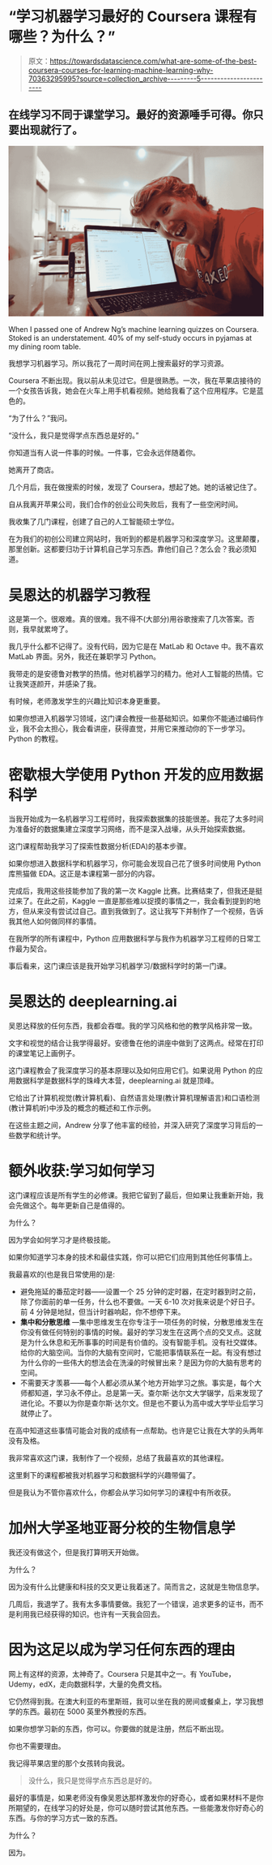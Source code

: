 # “学习机器学习最好的 Coursera 课程有哪些？为什么？”

> 原文：<https://towardsdatascience.com/what-are-some-of-the-best-coursera-courses-for-learning-machine-learning-why-70363295995?source=collection_archive---------5----------------------->

## 在线学习不同于课堂学习。最好的资源唾手可得。你只要出现就行了。

![](img/8b4eef5baecd950a6d1055bead8539f3.png)

When I passed one of Andrew Ng’s machine learning quizzes on Coursera. Stoked is an understatement. 40% of my self-study occurs in pyjamas at my dining room table.

我想学习机器学习。所以我花了一周时间在网上搜索最好的学习资源。

Coursera 不断出现。我以前从未见过它。但是很熟悉。一次，我在苹果店接待的一个女孩告诉我，她会在火车上用手机看视频。她给我看了这个应用程序。它是蓝色的。

“为了什么？”我问。

“没什么，我只是觉得学点东西总是好的。”

你知道当有人说一件事的时候。一件事，它会永远伴随着你。

她离开了商店。

几个月后，我在做搜索的时候，发现了 Coursera，想起了她。她的话被记住了。

自从我离开苹果公司，我们合作的创业公司失败后，我有了一些空闲时间。

我收集了几门课程，创建了自己的人工智能硕士学位。

在为我们的初创公司建立网站时，我听到的都是机器学习和深度学习。这里颠覆，那里创新。这都要归功于计算机自己学习东西。靠他们自己？怎么会？我必须知道。

# 吴恩达的机器学习教程

这是第一个。很艰难。真的很难。我不得不(大部分)用谷歌搜索了几次答案。否则，我早就累垮了。

我几乎什么都不记得了。没有代码，因为它是在 MatLab 和 Octave 中。我不喜欢 MatLab 界面。另外，我还在兼职学习 Python。

我带走的是安德鲁对教学的热情。他对机器学习的精力。他对人工智能的热情。它让我笑逐颜开，并感染了我。

有时候，老师激发学生的兴趣比知识本身更重要。

如果你想进入机器学习领域，这门课会教授一些基础知识。如果你不能通过编码作业，我不会太担心，我会看讲座，获得直觉，并用它来推动你的下一步学习。Python 的教程。

# 密歇根大学使用 Python 开发的应用数据科学

当我开始成为一名机器学习工程师时，我探索数据集的技能很差。我花了太多时间为准备好的数据集建立深度学习网络，而不是深入战壕，从头开始探索数据。

这门课程帮助我学习了探索性数据分析(EDA)的基本步骤。

如果你想进入数据科学和机器学习，你可能会发现自己花了很多时间使用 Python 库熊猫做 EDA。这正是本课程第一部分的内容。

完成后，我用这些技能参加了我的第一次 Kaggle 比赛。比赛结束了，但我还是挺过来了。在此之前，Kaggle 一直是那些难以捉摸的事情之一，我会看到提到的地方，但从来没有尝试过自己。直到我做到了。这让我写下并制作了一个视频，告诉我其他人如何做同样的事情。

在我所学的所有课程中，Python 应用数据科学与我作为机器学习工程师的日常工作最为契合。

事后看来，这门课应该是我开始学习机器学习/数据科学时的第一门课。

# 吴恩达的 deeplearning.ai

吴恩达释放的任何东西，我都会吞噬。我的学习风格和他的教学风格非常一致。

文字和视觉的结合让我学得最好。安德鲁在他的讲座中做到了这两点。经常在打印的课堂笔记上画例子。

这门课程教会了我深度学习的基本原理以及如何应用它们。如果说用 Python 的应用数据科学是数据科学的珠峰大本营，deeplearning.ai 就是顶峰。

它给出了计算机视觉(教计算机看)、自然语言处理(教计算机理解语言)和口语检测(教计算机听)中涉及的概念的概述和工作示例。

在这些主题之间，Andrew 分享了他丰富的经验，并深入研究了深度学习背后的一些数学和统计学。

# 额外收获:学习如何学习

这门课程应该是所有学生的必修课。我把它留到了最后，但如果让我重新开始，我会先做这个。每年更新自己是值得的。

为什么？

因为学会如何学习才是终极技能。

如果你知道学习本身的技术和最佳实践，你可以把它们应用到其他任何事情上。

我最喜欢的(也是我日常使用的)是:

*   避免拖延的番茄定时器——设置一个 25 分钟的定时器，在定时器到时之前，除了你面前的单一任务，什么也不要做。一天 6-10 次对我来说是个好日子。前 4 分钟是地狱，但当计时器响起，你不想停下来。
*   **集中和分散思维** —集中思维发生在你专注于一项任务的时候，分散思维发生在你没有做任何特别的事情的时候。最好的学习发生在这两个点的交叉点。这就是为什么休息和无所事事的时间是有价值的。没有智能手机。没有社交媒体。给你的大脑空间。当你的大脑有空间时，它能把事情联系在一起。有没有想过为什么你的一些伟大的想法会在洗澡的时候冒出来？是因为你的大脑有思考的空间。
*   不需要天才羡慕——每个人都必须从某个地方开始学习之旅。事实是，每个大师都知道，学习永不停止。总是第一天。查尔斯·达尔文大学辍学，后来发现了进化论。不要以为你是查尔斯·达尔文。但是也不要认为高中或大学毕业后学习就停止了。

在高中知道这些事情可能会对我的成绩有一点帮助。也许是它让我在大学的头两年没有及格。

我非常喜欢这门课，我制作了一个视频，总结了我最喜欢的其他课程。

这里剩下的课程都被我对机器学习和数据科学的兴趣带偏了。

但是我认为不管你喜欢什么，你都会从学习如何学习的课程中有所收获。

# 加州大学圣地亚哥分校的生物信息学

我还没有做这个，但是我打算明天开始做。

为什么？

因为没有什么比健康和科技的交叉更让我着迷了。简而言之，这就是生物信息学。

几周后，我退学了。我有太多事情要做。我犯了一个错误，追求更多的证书，而不是利用我已经获得的知识。也许有一天我会回去。

# 因为这足以成为学习任何东西的理由

网上有这样的资源，太神奇了。Coursera 只是其中之一。有 YouTube，Udemy，edX，走向数据科学，大量的免费文档。

它仍然得到我。在澳大利亚的布里斯班，我可以坐在我的房间或餐桌上，学习我想学的东西。最初在 5000 英里外教授的东西。

如果你想学习新的东西，你可以。你要做的就是注册，然后不断出现。

你也不需要理由。

我记得苹果店里的那个女孩转向我说。

> 没什么，我只是觉得学点东西总是好的。

最好的事情是，如果老师没有像吴恩达那样激发你的好奇心，或者如果材料不是你所期望的，在线学习的好处是，你可以随时尝试其他东西。一些能激发你好奇心的东西。与你的学习方式一致的东西。

为什么？

因为。